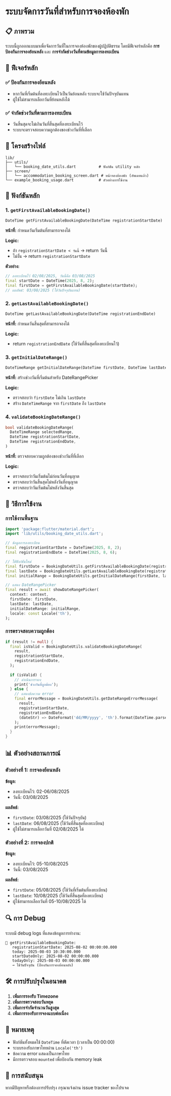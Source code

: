 # ระบบจัดการวันที่สำหรับการจองห้องพัก

## 📋 ภาพรวม

ระบบนี้ถูกออกแบบมาเพื่อจัดการวันที่ในการจองห้องพักของผู้ปฏิบัติธรรม โดยมีฟีเจอร์หลักคือ **การป้องกันการจองย้อนหลัง** และ **การจำกัดช่วงวันที่ตามข้อมูลการลงทะเบียน**

## 🎯 ฟีเจอร์หลัก

### ✅ ป้องกันการจองย้อนหลัง
- หากวันที่เริ่มต้นที่ลงทะเบียนไว้เป็นวันย้อนหลัง ระบบจะใช้วันปัจจุบันแทน
- ผู้ใช้ไม่สามารถเลือกวันที่ย้อนหลังได้

### ✅ จำกัดช่วงวันที่ตามการลงทะเบียน
- วันสิ้นสุดจะไม่เกินวันที่สิ้นสุดที่ลงทะเบียนไว้
- ระบบจะตรวจสอบความถูกต้องของช่วงวันที่ที่เลือก

## 📁 โครงสร้างไฟล์

```
lib/
├── utils/
│   └── booking_date_utils.dart          # ฟังก์ชัน utility หลัก
├── screen/
│   └── accommodation_booking_screen.dart # หน้าจองห้องพัก (อัพเดทแล้ว)
└── example_booking_usage.dart           # ตัวอย่างการใช้งาน
```

## 🔧 ฟังก์ชันหลัก

### 1. `getFirstAvailableBookingDate()`

```dart
DateTime getFirstAvailableBookingDate(DateTime registrationStartDate)
```

**หน้าที่:** กำหนดวันเริ่มต้นที่สามารถจองได้

**Logic:**
- ถ้า `registrationStartDate < วันนี้` → return วันนี้
- ไม่งั้น → return `registrationStartDate`

**ตัวอย่าง:**
```dart
// ลงทะเบียนไว้ 02/08/2025, วันนี้คือ 03/08/2025
final startDate = DateTime(2025, 8, 2);
final firstDate = getFirstAvailableBookingDate(startDate);
// ผลลัพธ์: 03/08/2025 (ใช้วันปัจจุบันแทน)
```

### 2. `getLastAvailableBookingDate()`

```dart
DateTime getLastAvailableBookingDate(DateTime registrationEndDate)
```

**หน้าที่:** กำหนดวันสิ้นสุดที่สามารถจองได้

**Logic:**
- return `registrationEndDate` (ใช้วันที่สิ้นสุดที่ลงทะเบียนไว้)

### 3. `getInitialDateRange()`

```dart
DateTimeRange getInitialDateRange(DateTime firstDate, DateTime lastDate)
```

**หน้าที่:** สร้างช่วงวันที่เริ่มต้นสำหรับ DateRangePicker

**Logic:**
- ตรวจสอบว่า `firstDate` ไม่เกิน `lastDate`
- สร้าง `DateTimeRange` จาก `firstDate` ถึง `lastDate`

### 4. `validateBookingDateRange()`

```dart
bool validateBookingDateRange(
  DateTimeRange selectedRange,
  DateTime registrationStartDate,
  DateTime registrationEndDate,
)
```

**หน้าที่:** ตรวจสอบความถูกต้องของช่วงวันที่ที่เลือก

**Logic:**
- ตรวจสอบว่าวันเริ่มต้นไม่ก่อนวันที่อนุญาต
- ตรวจสอบว่าวันสิ้นสุดไม่หลังวันที่อนุญาต
- ตรวจสอบว่าวันเริ่มต้นไม่หลังวันสิ้นสุด

## 🚀 วิธีการใช้งาน

### การใช้งานพื้นฐาน

```dart
import 'package:flutter/material.dart';
import 'lib/utils/booking_date_utils.dart';

// ข้อมูลการลงทะเบียน
final registrationStartDate = DateTime(2025, 8, 2);
final registrationEndDate = DateTime(2025, 8, 6);

// ใช้ฟังก์ชันใหม่
final firstDate = BookingDateUtils.getFirstAvailableBookingDate(registrationStartDate);
final lastDate = BookingDateUtils.getLastAvailableBookingDate(registrationEndDate);
final initialRange = BookingDateUtils.getInitialDateRange(firstDate, lastDate);

// แสดง DateRangePicker
final result = await showDateRangePicker(
  context: context,
  firstDate: firstDate,
  lastDate: lastDate,
  initialDateRange: initialRange,
  locale: const Locale('th'),
);
```

### การตรวจสอบความถูกต้อง

```dart
if (result != null) {
  final isValid = BookingDateUtils.validateBookingDateRange(
    result,
    registrationStartDate,
    registrationEndDate,
  );
  
  if (isValid) {
    // ดำเนินการจอง
    print('ช่วงวันที่ถูกต้อง');
  } else {
    // แสดงข้อความ error
    final errorMessage = BookingDateUtils.getDateRangeErrorMessage(
      result,
      registrationStartDate,
      registrationEndDate,
      (dateStr) => DateFormat('dd/MM/yyyy', 'th').format(DateTime.parse(dateStr)),
    );
    print(errorMessage);
  }
}
```

## 📊 ตัวอย่างสถานการณ์

### ตัวอย่างที่ 1: การจองย้อนหลัง

**ข้อมูล:**
- ลงทะเบียนไว้: 02-06/08/2025
- วันนี้: 03/08/2025

**ผลลัพธ์:**
- `firstDate`: 03/08/2025 (ใช้วันปัจจุบัน)
- `lastDate`: 06/08/2025 (ใช้วันที่สิ้นสุดที่ลงทะเบียน)
- ผู้ใช้ไม่สามารถเลือกวันที่ 02/08/2025 ได้

### ตัวอย่างที่ 2: การจองปกติ

**ข้อมูล:**
- ลงทะเบียนไว้: 05-10/08/2025
- วันนี้: 03/08/2025

**ผลลัพธ์:**
- `firstDate`: 05/08/2025 (ใช้วันที่เริ่มต้นที่ลงทะเบียน)
- `lastDate`: 10/08/2025 (ใช้วันที่สิ้นสุดที่ลงทะเบียน)
- ผู้ใช้สามารถเลือกวันที่ 05-10/08/2025 ได้

## 🔍 การ Debug

ระบบมี debug logs ที่แสดงข้อมูลการทำงาน:

```
📅 getFirstAvailableBookingDate:
   registrationStartDate: 2025-08-02 00:00:00.000
   today: 2025-08-03 10:30:00.000
   startDateOnly: 2025-08-02 00:00:00.000
   todayOnly: 2025-08-03 00:00:00.000
   → ใช้วันปัจจุบัน (ป้องกันการจองย้อนหลัง)
```

## 🛠️ การปรับปรุงในอนาคต

1. **เพิ่มการรองรับ Timezone**
2. **เพิ่มการตรวจสอบวันหยุด**
3. **เพิ่มการจำกัดจำนวนวันสูงสุด**
4. **เพิ่มการรองรับการจองแบบต่อเนื่อง**

## 📝 หมายเหตุ

- ฟังก์ชันทั้งหมดใช้ `DateTime` ที่ตัดเวลา (เวลาเป็น 00:00:00)
- ระบบรองรับภาษาไทยผ่าน `Locale('th')`
- ข้อความ error แสดงเป็นภาษาไทย
- มีการตรวจสอบ `mounted` เพื่อป้องกัน memory leak

## 🤝 การสนับสนุน

หากมีปัญหาหรือต้องการปรับปรุง กรุณาแจ้งผ่าน issue tracker ของโปรเจค 